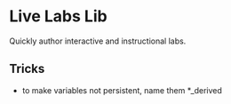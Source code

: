 # Live Labs Lib

Quickly author interactive and instructional labs.

## Tricks

- to  make variables not persistent, name  them *_derived
